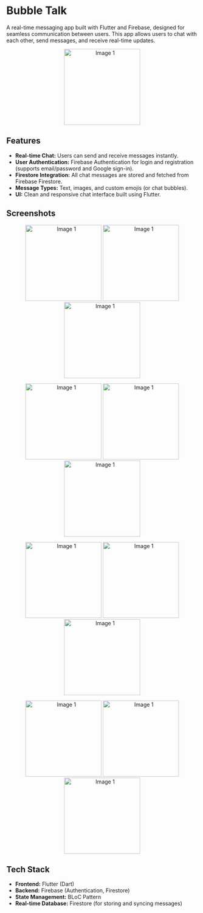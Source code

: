 # Bubble Talk

A real-time messaging app built with Flutter and Firebase, designed for seamless communication between users. This app allows users to chat with each other, send messages, and receive real-time updates.
<p align="center">
  <img src="https://github.com/user-attachments/assets/29bbad72-e6d0-4d63-8008-92b7ccff05fa" alt="Image 1" width="200"/>
</p>

## Features

- **Real-time Chat:** Users can send and receive messages instantly.
- **User Authentication:** Firebase Authentication for login and registration (supports email/password and Google sign-in).
- **Firestore Integration:** All chat messages are stored and fetched from Firebase Firestore.
- **Message Types:** Text, images, and custom emojis (or chat bubbles).
- **UI:** Clean and responsive chat interface built using Flutter.

## Screenshots
<p align="center">
  <img src="https://github.com/user-attachments/assets/123d748b-e9d2-48a9-9bdb-f084f9f4cb70" alt="Image 1" width="200"/>
  <img src="https://github.com/user-attachments/assets/a7092b3e-930f-44b2-a0fe-83086971d08d" alt="Image 1" width="200"/>
   <img src="https://github.com/user-attachments/assets/f8d0ffc0-f39b-4150-a3a1-fa00eff5c9c8" alt="Image 1" width="200"/>
</p>
<p align="center">
  <img src="https://github.com/user-attachments/assets/8524b714-b52e-4c97-845d-9325a1ae1404" alt="Image 1" width="200"/>
   <img src="https://github.com/user-attachments/assets/1aede802-1ecf-451b-b61f-fa15b628b2f6" alt="Image 1" width="200"/>
    <img src="https://github.com/user-attachments/assets/c56f5a5c-5394-4328-ac09-7b97fbb63dc6" alt="Image 1" width="200"/>
</p>
<p align="center">
  <img src="https://github.com/user-attachments/assets/abb29c15-9f9b-4cab-88c6-d85b1011dcac" alt="Image 1" width="200"/>
   <img src="https://github.com/user-attachments/assets/c5b6f142-a077-448b-a9fc-318336aafad6" alt="Image 1" width="200"/>
    <img src="https://github.com/user-attachments/assets/2ab53e0a-a344-447f-b75e-584fb4e415f3" alt="Image 1" width="200"/>
</p>
<p align="center">
  <img src="https://github.com/user-attachments/assets/b2067531-c41f-4429-9c4a-5e5c185b527f" alt="Image 1" width="200"/>
   <img src="https://github.com/user-attachments/assets/6a5ea241-dbb8-4171-a3e8-3de079cdff31" alt="Image 1" width="200"/>
    <img src="https://github.com/user-attachments/assets/7c588687-902e-4832-a7b6-6715a1d570d4" alt="Image 1" width="200"/>
</p>


## Tech Stack

- **Frontend:** Flutter (Dart)
- **Backend:** Firebase (Authentication, Firestore)
- **State Management:** BLoC Pattern
- **Real-time Database:** Firestore (for storing and syncing messages)

